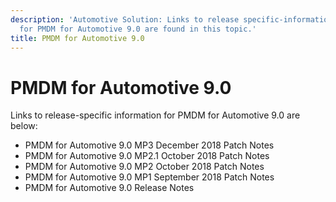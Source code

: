 ```yaml
---
description: 'Automotive Solution: Links to release specific-information
  for PMDM for Automotive 9.0 are found in this topic.'
title: PMDM for Automotive 9.0
---
```


PMDM for Automotive 9.0
=======================

Links to release-specific information for PMDM for Automotive 9.0 are
below:

-   PMDM for Automotive 9.0 MP3 December 2018 Patch Notes
-   PMDM for Automotive 9.0 MP2.1 October 2018 Patch Notes
-   PMDM for Automotive 9.0 MP2 October 2018 Patch Notes
-   PMDM for Automotive 9.0 MP1 September 2018 Patch Notes
-   PMDM for Automotive 9.0 Release Notes
